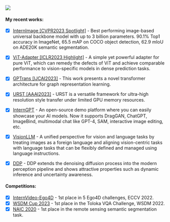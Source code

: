<!--
Here are some ideas to get you started:

- 🔭 I’m currently working on ...
- 🌱 I’m currently learning ...
- 👯 I’m looking to collaborate on ...
- 🤔 I’m looking for help with ...
- 💬 Ask me about ...
- 📫 How to reach me: ...
- 😄 Pronouns: ...
- ⚡ Fun fact: ...
-->
![](https://github-readme-stats.vercel.app/api?username=czczup\&hide=contribs,issues)

<!--
Related source is copied from: https://kilienazure.com/github-profile-readme/
-->

#### My recent works:

- [x] [InternImage [CVPR2023 Spotlight]](https://github.com/OpenGVLab/InternImage) - Best performing image-based universal backbone model with up to 3 billion parameters. 90.1% Top1 accuracy in ImageNet, 65.5 mAP on COCO object detection, 62.9 mIoU on ADE20K semantic segmentation.
- [x] [ViT-Adapter [ICLR2023 Highlight]](https://github.com/czczup/ViT-Adapter/) - A simple yet powerful adapter for pure ViT, which can remedy the defects of ViT and achieve comparable performance to vision-specific models in dense prediction tasks.
- [x] [GPTrans [IJCAI2023]](https://github.com/czczup/GPTrans) - This work presents a novel transformer architecture for graph representation learning.
- [x] [URST [AAAI2023]](https://github.com/czczup/URST) - URST is a versatile framework for ultra-high resolution style transfer under limited GPU memory resources.

- [x] [InternGPT](https://github.com/OpenGVLab/InternGPT) - An open-source demo platform where you can easily showcase your AI models. Now it supports DragGAN, ChatGPT, ImageBind, multimodal chat like GPT-4, SAM, interactive image editing, etc.
- [x] [VisionLLM](https://github.com/OpenGVLab/VisionLLM) - A unified perspective for vision and language tasks by treating images as a foreign language and aligning vision-centric tasks with language tasks that can be flexibly defined and managed using language instructions.
- [x] [DDP](https://github.com/JiYuanFeng/DDP) - DDP extends the denoising diffusion process into the modern perception pipeline and shows attractive properties such as dynamic inference and uncertainty awareness.

#### Competitions:
- [x] [InternVideo-Ego4D](https://github.com/OpenGVLab/ego4d-eccv2022-solutions) - 1st place in 5 Ego4D challenges, ECCV 2022.
- [x] [WSDM Cup 2023](https://github.com/czczup/ViT-Adapter/tree/main/wsdm2023) - 1st place in the Toloka VQA Challenge, WSDM 2022.
- [x] [NAIC 2020](https://github.com/czczup/NAIC_RS_NJU_FINAL) - 1st place in the remote sensing semantic segmentation task.
